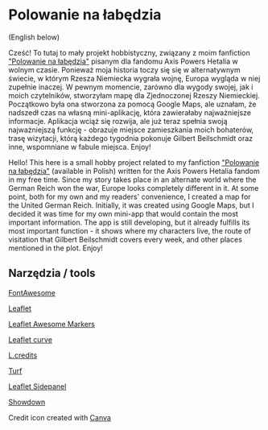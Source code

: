 # Polowanie na łabędzia
(English below)

Cześć! To tutaj to mały projekt hobbistyczny, związany z moim fanfiction ["Polowanie na łabędzia"](https://archiveofourown.org/works/20355778/chapters/48268933) pisanym dla fandomu Axis Powers Hetalia w wolnym czasie. Ponieważ moja historia toczy się się w alternatywnym świecie, w którym Rzesza Niemiecka wygrała wojnę, Europa wygląda w niej zupełnie inaczej. W pewnym momencie, zarówno dla wygody swojej, jak i moich czytelników, stworzyłam mapę dla Zjednoczonej Rzeszy Niemieckiej. Początkowo była ona stworzona za pomocą Google Maps, ale uznałam, że nadszedł czas na własną mini-aplikację, która zawierałaby najważniejsze informacje. Aplikacja wciąż się rozwija, ale już teraz spełnia swoją najważniejszą funkcję - obrazuje miejsce zamieszkania moich bohaterów, trasę wizytacji, którą każdego tygodnia pokonuje Gilbert Beilschmidt oraz inne, wspomniane w fabule miejsca. Enjoy!

Hello! This here is a small hobby project related to my fanfiction ["Polowanie na łabędzia"](https://archiveofourown.org/works/20355778/chapters/48268933) (available in Polish) written for the Axis Powers Hetalia fandom in my free time. Since my story takes place in an alternate world where the German Reich won the war, Europe looks completely different in it. At some point, both for my own and my readers' convenience, I created a map for the United German Reich. Initially, it was created using Google Maps, but I decided it was time for my own mini-app that would contain the most important information. The app is still developing, but it already fulfills its most important function - it shows where my characters live, the route of visitation that Gilbert Beilschmidt covers every week, and other places mentioned in the plot. Enjoy!

## Narzędzia / tools
[FontAwesome](https://fontawesome.com/)

[Leaflet](https://leafletjs.com/)

[Leaflet Awesome Markers](https://github.com/lennardv2/Leaflet.awesome-markers)

[Leaflet curve](https://github.com/elfalem/Leaflet.curve)

[L.credits](https://github.com/GreenInfo-Network/Leaflet-Control-Credits)

[Turf](https://turfjs.org/)

[Leaflet Sidepanel](https://github.com/maxwell-ilai/Leaflet.SidePanel)

[Showdown](https://github.com/showdownjs/showdown)

Credit icon created with [Canva](https://canva.com/)

